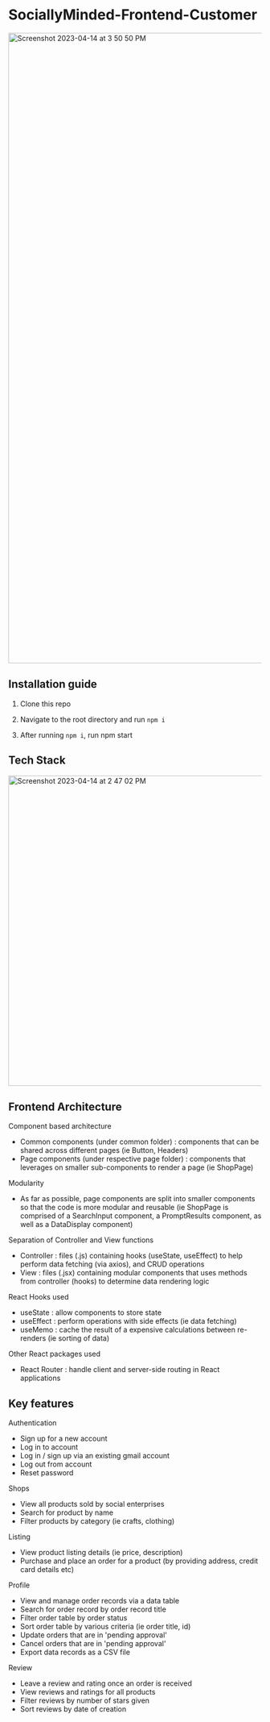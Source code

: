 # SociallyMinded-Frontend-Customer

<img width="1251" alt="Screenshot 2023-04-14 at 3 50 50 PM" src="https://user-images.githubusercontent.com/97529863/231980073-475a544d-7924-407c-a6c5-acc4ed86fbaf.png">

## Installation guide

1. Clone this repo

2. Navigate to the root directory and run `npm i`

3. After running `npm i`, run npm start 

## Tech Stack
<img width="616" alt="Screenshot 2023-04-14 at 2 47 02 PM" src="https://user-images.githubusercontent.com/97529863/231965201-9746f258-17b1-4e63-b5fa-b8f3511dfc97.png">

## Frontend Architecture
Component based architecture
- Common components (under common folder) : components that can be shared across different pages (ie Button, Headers)
- Page components (under respective page folder) : components that leverages on smaller sub-components to render a page (ie ShopPage)

Modularity 
- As far as possible, page components are split into smaller components so that the code is more modular and reusable (ie ShopPage is comprised of a SearchInput component, a PromptResults component, as well as a DataDisplay component)

Separation of Controller and View functions
- Controller : files (.js) containing hooks (useState, useEffect) to help perform data fetching (via axios), and CRUD operations
- View : files (.jsx) containing modular components that uses methods from controller (hooks) to determine data rendering logic 

React Hooks used
- useState : allow components to store state 
- useEffect : perform operations with side effects (ie data fetching)
- useMemo : cache the result of a expensive calculations between re-renders (ie sorting of data)

Other React packages used 
- React Router : handle client and server-side routing in React applications

## Key features
Authentication 
- Sign up for a new account
- Log in to account
- Log in / sign up via an existing gmail account
- Log out from account
- Reset password

Shops
- View all products sold by social enterprises
- Search for product by name
- Filter products by category (ie crafts, clothing)

Listing
- View product listing details (ie price, description)
- Purchase and place an order for a product (by providing address, credit card details etc)

Profile
- View and manage order records via a data table
- Search for order record by order record title
- Filter order table by order status
- Sort order table by various criteria (ie order title, id) 
- Update orders that are in 'pending approval'
- Cancel orders that are in 'pending approval'
- Export data records as a CSV file 

Review 
- Leave a review and rating once an order is received 
- View reviews and ratings for all products
- Filter reviews by number of stars given 
- Sort reviews by date of creation 

